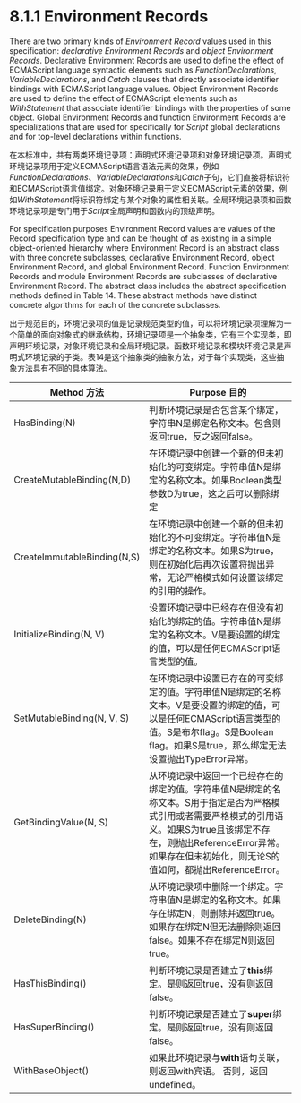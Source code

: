 # 8.1.1 Environment Records

There are two primary kinds of *Environment Record* values used in this specification: *declarative Environment Records* and *object Environment Records*. Declarative Environment Records are used to define the effect of ECMAScript language syntactic elements such as *FunctionDeclarations*, *VariableDeclarations*, and *Catch* clauses that directly associate identifier bindings with ECMAScript language values. Object Environment Records are used to define the effect of ECMAScript elements such as *WithStatement* that associate identifier bindings with the properties of some object. Global Environment Records and function Environment Records are specializations that are used for specifically for *Script* global declarations and for top-level declarations within functions.

在本标准中，共有两类环境记录项：声明式环境记录项和对象环境记录项。声明式环境记录项用于定义ECMAScript语言语法元素的效果，例如*FunctionDeclarations*、*VariableDeclarations*和*Catch*子句，它们直接将标识符和ECMAScript语言值绑定。对象环境记录用于定义ECMAScript元素的效果，例如*WithStatement*将标识符绑定与某个对象的属性相关联。全局环境记录项和函数环境记录项是专门用于*Script*全局声明和函数内的顶级声明。

For specification purposes Environment Record values are values of the Record specification type and can be thought of as existing in a simple object-oriented hierarchy where Environment Record is an abstract class with three concrete subclasses, declarative Environment Record, object Environment Record, and global Environment Record. Function Environment Records and module Environment Records are subclasses of declarative Environment Record. The abstract class includes the abstract specification methods defined in Table 14. These abstract methods have distinct concrete algorithms for each of the concrete subclasses.

出于规范目的，环境记录项的值是记录规范类型的值，可以将环境记录项理解为一个简单的面向对象式的继承结构，环境记录项是一个抽象类，它有三个实现类，即声明环境记录，对象环境记录和全局环境记录。函数环境记录和模块环境记录是声明式环境记录的子类。表14是这个抽象类的抽象方法，对于每个实现类，这些抽象方法具有不同的具体算法。

Method 方法 | Purpose 目的
------------ | -------------
HasBinding(N) | 判断环境记录是否包含某个绑定，字符串N是绑定名称文本。包含则返回true，反之返回false。
CreateMutableBinding(N,D) | 在环境记录中创建一个新的但未初始化的可变绑定。字符串值N是绑定的名称文本。如果Boolean类型参数D为true，这之后可以删除绑定
CreateImmutableBinding(N,S) | 在环境记录中创建一个新的但未初始化的不可变绑定。字符串值N是绑定的名称文本。如果S为true，则在初始化后再次设置将抛出异常，无论严格模式如何设置该绑定的引用的操作。
InitializeBinding(N, V) | 设置环境记录中已经存在但没有初始化的绑定的值。字符串值N是绑定的名称文本。V是要设置的绑定的值，可以是任何ECMAScript语言类型的值。
SetMutableBinding(N, V, S) | 在环境记录中设置已存在的可变绑定的值。字符串值N是绑定的名称文本。V是要设置的绑定的值，可以是任何ECMAScript语言类型的值。S是布尔flag。S是Boolean flag。如果S是true，那么绑定无法设置抛出TypeError异常。
GetBindingValue(N, S) | 从环境记录中返回一个已经存在的绑定的值。字符串值N是绑定的名称文本。S用于指定是否为严格模式引用或者需要严格模式的引用语义。如果S为true且该绑定不存在，则抛出ReferenceError异常。如果存在但未初始化，则无论S的值如何，都抛出ReferenceError。
DeleteBinding(N) | 从环境记录项中删除一个绑定。字符串值N是绑定的名称文本。如果存在绑定N，则删除并返回true。如果存在绑定N但无法删除则返回false。如果不存在绑定N则返回true。
HasThisBinding() | 判断环境记录是否建立了**this**绑定。是则返回true，没有则返回false。
HasSuperBinding() | 判断环境记录是否建立了**super**绑定。是则返回true，没有则返回false。
WithBaseObject() | 如果此环境记录与**with**语句关联，则返回with宾语。 否则，返回undefined。
